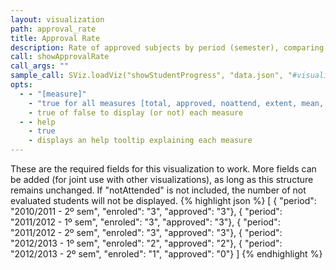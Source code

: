 ```yaml
---
layout: visualization
path: approval_rate
title: Approval Rate
description: Rate of approved subjects by period (semester), comparing to enrolled subjects.
call: showApprovalRate
call_args: ""
sample_call: SViz.loadViz("showStudentProgress", "data.json", "#visualization");
opts:
  - - "[measure]"
    - "true for all measures [total, approved, noattend, extent, mean, median]"
    - true of false to display (or not) each measure
  - - help
    - true
    - displays an help tooltip explaining each measure
---
```


These are the required fields for this visualization to work. More fields can be added (for joint use with other visualizations), as long as this structure remains unchanged. If "notAttended" is not included, the number of not evaluated students will not be displayed.
{% highlight json %}
[ { "period": "2010/2011 - 2º sem", "enroled": "3", "approved": "3"},
{ "period": "2011/2012 - 1º sem", "enroled": "3", "approved": "3"},
{ "period": "2011/2012 - 2º sem", "enroled": "3", "approved": "3"},
{ "period": "2012/2013 - 1º sem", "enroled": "2", "approved": "2"},
{ "period": "2012/2013 - 2º sem", "enroled": "1", "approved": "0"}
]
{% endhighlight %}